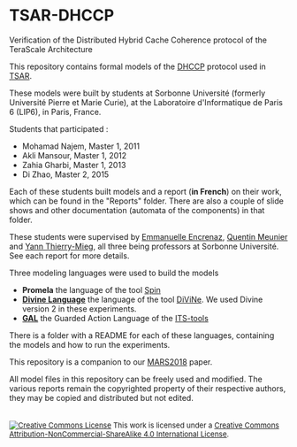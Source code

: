# TSAR-DHCCP

Verification of the Distributed Hybrid Cache Coherence protocol of the TeraScale Architecture

This repository contains formal models of the [DHCCP](https://www-soc.lip6.fr/trac/tsar/wiki/CacheCoherence) protocol used in [TSAR](https://www-soc.lip6.fr/trac/tsar/wiki/Specification).

These models were built by students at Sorbonne Université (formerly Université Pierre et Marie Curie), at the Laboratoire d'Informatique de Paris 6 (LIP6), in Paris, France.

Students that participated :
* Mohamad Najem, Master 1, 2011
* Akli Mansour, Master 1, 2012
* Zahia Gharbi, Master 1, 2013
* Di Zhao, Master 2, 2015

Each of these students built models and a report (**in French**) on their work, which can be found in the "Reports" folder. 
There are also a couple of slide shows and other documentation (automata of the components) in that folder.
 

These students were supervised by [Emmanuelle Encrenaz](http://www-soc.lip6.fr/~ema/), [Quentin Meunier](http://www-soc.lip6.fr/~meunier/) and [Yann Thierry-Mieg](https://pages.lip6.fr/Yann.Thierry-Mieg/), all three being professors at Sorbonne Université. See each report for more details.

Three modeling languages were used to build the models
* **Promela** the language of the tool [Spin](http://spinroot.com/)
* **[Divine Language](https://divine.fi.muni.cz/darcs/branch-3.0/gui/help/divine/language.html)** the language of the tool [DiViNe](https://divine.fi.muni.cz/). We used Divine version 2 in these experiments.
* **[GAL](https://lip6.github.io/ITSTools-web/gal.html)** the Guarded Action Language of the [ITS-tools](http://ddd.lip6.fr)

There is a folder with a README for each of these languages, containing the models and how to run the experiments.

This repository is a companion to our [MARS2018](http://mars-workshop.org/mars2018/) paper. 

All model files in this repository can be freely used and modified. 
The various reports remain the copyrighted property of their respective authors, they may be copied and distributed but not edited.

<div style="font-size: small;margin-top: 25pt"><!--CC license-->
<a class=no_symb href="http://creativecommons.org/licenses/by-nc-sa/4.0/">
<img alt="Creative Commons License" style="border-width:0" src="https://i.creativecommons.org/l/by-nc-sa/4.0/88x31.png" /></a>
This work is licensed under a <a href="http://creativecommons.org/licenses/by-nc-sa/4.0/">Creative Commons Attribution-NonCommercial-ShareAlike 4.0 International License</a>.</div>
</div><!--end CC license-->
